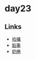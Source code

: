 # day23

## Links

- [哈囉](https://rabbittee.github.io/JavaScript30/day23/kirby/)
- [鉛筆](https://rabbittee.github.io/JavaScript30/day23/pencil/)
- [奶捲](https://rabbittee.github.io/JavaScript30/day23/recoil/)
